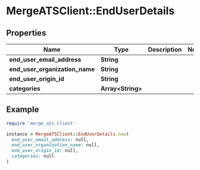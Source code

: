 # MergeATSClient::EndUserDetails

## Properties

| Name | Type | Description | Notes |
| ---- | ---- | ----------- | ----- |
| **end_user_email_address** | **String** |  |  |
| **end_user_organization_name** | **String** |  |  |
| **end_user_origin_id** | **String** |  |  |
| **categories** | **Array&lt;String&gt;** |  |  |

## Example

```ruby
require 'merge_ats_client'

instance = MergeATSClient::EndUserDetails.new(
  end_user_email_address: null,
  end_user_organization_name: null,
  end_user_origin_id: null,
  categories: null
)
```

